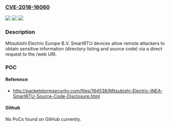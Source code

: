 ### [CVE-2018-16060](https://cve.mitre.org/cgi-bin/cvename.cgi?name=CVE-2018-16060)
![](https://img.shields.io/static/v1?label=Product&message=n%2Fa&color=blue)
![](https://img.shields.io/static/v1?label=Version&message=n%2Fa&color=blue)
![](https://img.shields.io/static/v1?label=Vulnerability&message=n%2Fa&color=brighgreen)

### Description

Mitsubishi Electric Europe B.V. SmartRTU devices allow remote attackers to obtain sensitive information (directory listing and source code) via a direct request to the /web URI.

### POC

#### Reference
- http://packetstormsecurity.com/files/164538/Mitsubishi-Electric-INEA-SmartRTU-Source-Code-Disclosure.html

#### Github
No PoCs found on GitHub currently.

